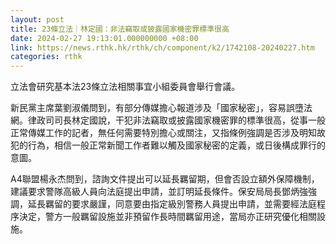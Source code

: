 ```yaml
---
layout: post
title: 23條立法｜林定國：非法竊取或披露國家機密罪標準很高
date: 2024-02-27 19:13:01.000000000 +08:00
link: https://news.rthk.hk/rthk/ch/component/k2/1742108-20240227.htm
categories: rthk
---
```


立法會研究基本法23條立法相關事宜小組委員會舉行會議。

新民黨主席葉劉淑儀問到，有部分傳媒擔心報道涉及「國家秘密」，容易誤墮法網。律政司司長林定國說，干犯非法竊取或披露國家機密罪的標準很高，從事一般正常傳媒工作的記者，無任何需要特別擔心或關注，又指條例強調是否涉及明知故犯的行為，相信一般正常新聞工作者難以觸及國家秘密的定義，或日後構成罪行的意圖。

A4聯盟楊永杰問到，諮詢文件提出可以延長羈留期，但會否設立額外保障機制，建議要求警隊高級人員向法庭提出申請，並訂明延長條件。保安局局長鄧炳強強調，延長羈留的要求嚴謹，同意要由指定級別警務人員提出申請，並需要經法庭程序決定，警方一般羈留設施並非預留作長時間羈留用途，當局亦正研究優化相關設施。

